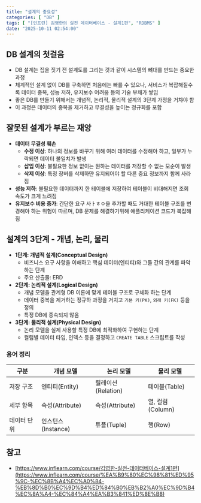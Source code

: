 ```yaml
---
title: "설계의 중요성"
categories: [ "DB" ]
tags: [ "[인프런] 김영한의 실전 데이터베이스 - 설계1편", "RDBMS" ]
date: "2025-10-11 02:54:00"
---
```


## DB 설계의 첫걸음

- DB 설계는 집을 짓기 전 설계도를 그리는 것과 같이 시스템의 뼈대를 만드는 중요한 과정
- 체계적인 설계 없이 DB를 구축하면 처음에는 빠를 수 있으나, 서비스가 복잡해질수록 데이터 중복, 성능 저하, 유지보수 어려움 등의 기술 부채가 쌓임
- 좋은 DB를 만들기 위해서는 개념적, 논리적, 물리적 설계의 3단계 가정을 거챠야 함
- 이 과정은 데이터의 중복을 제거하고 무결성을 높이는 정규화를 포함

## 잘못된 설계가 부르는 재앙

- **데이터 무결성 훼손**
  - **수정 이상**: 하나의 정보를 바꾸기 위해 여러 데이터를 수정해야 하고, 일부가 누락되면 데이터 불일치가 발생
  - **삽입 이상**: 불필요한 정보 없이는 원하는 데이터를 저장할 수 없는 모순이 발생
  - **삭제 이상**: 특정 장버를 삭제하먄 유지되어야 할 다른 중요 정보까지 함께 사라짐
- **성능 저하**: 불필요한 데이터까지 한 테이블에 저장하여 테이블이 비대해지면 조회 속도가 크게 느려짐
- **유지보수 비용 증가**: 간단한 요구 사ㅏㅎㅇ을 추가할 때도 거대한 테이블 구조를 변경해야 하는 위험이 따르며, DB 문제를 해결하기위해 애플리케이션 코드가 복잡해 짐

## 설계의 3단계 - 개념, 논리, 물리

- **1단계: 개념적 설계(Conceptual Design)**
  - 비즈니스 요구 사항을 이해하고 핵심 데이터(엔티티)와 그들 간의 관계를 파악하는 단계
  - 주요 산츨물: ERD
- **2단계: 논리적 설계(Logical Design)**
  - 개념 모델을 관계형 DB 이론에 맞게 테이블 구조로 구체화 하는 단계
  - 데이터 중복을 제거하는 정규하 과정을 거치고 `기본 키(PK)`, `외래 키(FK)` 등을 정의
  - 특정 DB에 종속되지 않음
- **3단계: 물리적 설계(Physical Design)**
  - 논리 모델을 실제 사용할 특정 DB에 최적화하여 구현하는 단계
  - 컬럼별 데이터 타입, 인덱스 등을 결정하고 `CREATE TABLE` 스크립트를 작성

### 용어 정리

| 구분     | 개념 모델          | 논리 모델          | 물리 모델         |
|--------|----------------|----------------|---------------|
| 저장 구조  | 엔티티(Entity)    | 릴레이션(Relation) | 테이블(Table)    |
| 세부 항목  | 속성(Attribute)  | 속성(Attribute)  | 열, 컬럼(Column) |
| 데이터 단위 | 인스턴스(Instance) | 튜플(Tuple)      | 행(Row)        |

## 참고

- [https://www.inflearn.com/course/김영한-실전-데이터베이스-설계1편](https://www.inflearn.com/course/%EA%B9%80%EC%98%81%ED%95%9C-%EC%8B%A4%EC%A0%84-%EB%8D%B0%EC%9D%B4%ED%84%B0%EB%B2%A0%EC%9D%B4%EC%8A%A4-%EC%84%A4%EA%B3%841%ED%8E%B8)
